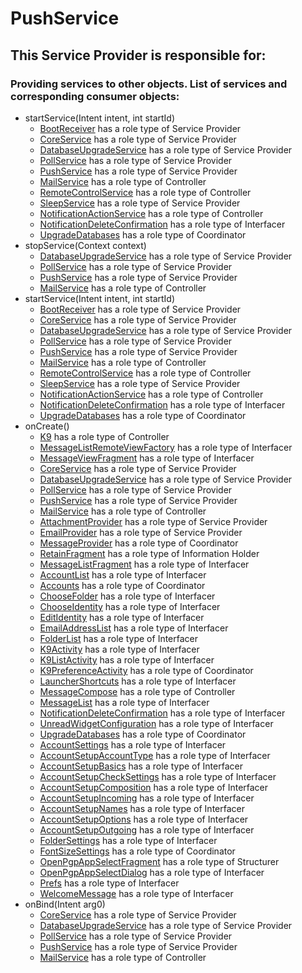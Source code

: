 # PushService
## This Service Provider is responsible for:
### Providing services to other objects. List of services and corresponding consumer objects: 
* startService(Intent intent, int startId)
	* [BootReceiver](../ServiceProviders/BootReceiver.md) has a role type of Service Provider
	* [CoreService](../ServiceProviders/CoreService.md) has a role type of Service Provider
	* [DatabaseUpgradeService](../ServiceProviders/DatabaseUpgradeService.md) has a role type of Service Provider
	* [PollService](../ServiceProviders/PollService.md) has a role type of Service Provider
	* [PushService](../ServiceProviders/PushService.md) has a role type of Service Provider
	* [MailService](../Controllers/MailService.md) has a role type of Controller
	* [RemoteControlService](../Controllers/RemoteControlService.md) has a role type of Controller
	* [SleepService](../ServiceProviders/SleepService.md) has a role type of Service Provider
	* [NotificationActionService](../Controllers/NotificationActionService.md) has a role type of Controller
	* [NotificationDeleteConfirmation](../Interfacers/NotificationDeleteConfirmation.md) has a role type of Interfacer
	* [UpgradeDatabases](../Coordinators/UpgradeDatabases.md) has a role type of Coordinator
* stopService(Context context)
	* [DatabaseUpgradeService](../ServiceProviders/DatabaseUpgradeService.md) has a role type of Service Provider
	* [PollService](../ServiceProviders/PollService.md) has a role type of Service Provider
	* [PushService](../ServiceProviders/PushService.md) has a role type of Service Provider
	* [MailService](../Controllers/MailService.md) has a role type of Controller
* startService(Intent intent, int startId)
	* [BootReceiver](../ServiceProviders/BootReceiver.md) has a role type of Service Provider
	* [CoreService](../ServiceProviders/CoreService.md) has a role type of Service Provider
	* [DatabaseUpgradeService](../ServiceProviders/DatabaseUpgradeService.md) has a role type of Service Provider
	* [PollService](../ServiceProviders/PollService.md) has a role type of Service Provider
	* [PushService](../ServiceProviders/PushService.md) has a role type of Service Provider
	* [MailService](../Controllers/MailService.md) has a role type of Controller
	* [RemoteControlService](../Controllers/RemoteControlService.md) has a role type of Controller
	* [SleepService](../ServiceProviders/SleepService.md) has a role type of Service Provider
	* [NotificationActionService](../Controllers/NotificationActionService.md) has a role type of Controller
	* [NotificationDeleteConfirmation](../Interfacers/NotificationDeleteConfirmation.md) has a role type of Interfacer
	* [UpgradeDatabases](../Coordinators/UpgradeDatabases.md) has a role type of Coordinator
* onCreate()
	* [K9](../Controllers/K9.md) has a role type of Controller
	* [MessageListRemoteViewFactory](../Interfacers/MessageListRemoteViewFactory.md) has a role type of Interfacer
	* [MessageViewFragment](../Interfacers/MessageViewFragment.md) has a role type of Interfacer
	* [CoreService](../ServiceProviders/CoreService.md) has a role type of Service Provider
	* [DatabaseUpgradeService](../ServiceProviders/DatabaseUpgradeService.md) has a role type of Service Provider
	* [PollService](../ServiceProviders/PollService.md) has a role type of Service Provider
	* [PushService](../ServiceProviders/PushService.md) has a role type of Service Provider
	* [MailService](../Controllers/MailService.md) has a role type of Controller
	* [AttachmentProvider](../ServiceProviders/AttachmentProvider.md) has a role type of Service Provider
	* [EmailProvider](../ServiceProviders/EmailProvider.md) has a role type of Service Provider
	* [MessageProvider](../Coordinators/MessageProvider.md) has a role type of Coordinator
	* [RetainFragment](../InformationHolders/RetainFragment.md) has a role type of Information Holder
	* [MessageListFragment](../Interfacers/MessageListFragment.md) has a role type of Interfacer
	* [AccountList](../Interfacers/AccountList.md) has a role type of Interfacer
	* [Accounts](../Coordinators/Accounts.md) has a role type of Coordinator
	* [ChooseFolder](../Interfacers/ChooseFolder.md) has a role type of Interfacer
	* [ChooseIdentity](../Interfacers/ChooseIdentity.md) has a role type of Interfacer
	* [EditIdentity](../Interfacers/EditIdentity.md) has a role type of Interfacer
	* [EmailAddressList](../Interfacers/EmailAddressList.md) has a role type of Interfacer
	* [FolderList](../Interfacers/FolderList.md) has a role type of Interfacer
	* [K9Activity](../Interfacers/K9Activity.md) has a role type of Interfacer
	* [K9ListActivity](../Interfacers/K9ListActivity.md) has a role type of Interfacer
	* [K9PreferenceActivity](../Coordinators/K9PreferenceActivity.md) has a role type of Coordinator
	* [LauncherShortcuts](../Interfacers/LauncherShortcuts.md) has a role type of Interfacer
	* [MessageCompose](../Controllers/MessageCompose.md) has a role type of Controller
	* [MessageList](../Interfacers/MessageList.md) has a role type of Interfacer
	* [NotificationDeleteConfirmation](../Interfacers/NotificationDeleteConfirmation.md) has a role type of Interfacer
	* [UnreadWidgetConfiguration](../Interfacers/UnreadWidgetConfiguration.md) has a role type of Interfacer
	* [UpgradeDatabases](../Coordinators/UpgradeDatabases.md) has a role type of Coordinator
	* [AccountSettings](../Interfacers/AccountSettings.md) has a role type of Interfacer
	* [AccountSetupAccountType](../Interfacers/AccountSetupAccountType.md) has a role type of Interfacer
	* [AccountSetupBasics](../Interfacers/AccountSetupBasics.md) has a role type of Interfacer
	* [AccountSetupCheckSettings](../Interfacers/AccountSetupCheckSettings.md) has a role type of Interfacer
	* [AccountSetupComposition](../Interfacers/AccountSetupComposition.md) has a role type of Interfacer
	* [AccountSetupIncoming](../Interfacers/AccountSetupIncoming.md) has a role type of Interfacer
	* [AccountSetupNames](../Interfacers/AccountSetupNames.md) has a role type of Interfacer
	* [AccountSetupOptions](../Interfacers/AccountSetupOptions.md) has a role type of Interfacer
	* [AccountSetupOutgoing](../Interfacers/AccountSetupOutgoing.md) has a role type of Interfacer
	* [FolderSettings](../Interfacers/FolderSettings.md) has a role type of Interfacer
	* [FontSizeSettings](../Coordinators/FontSizeSettings.md) has a role type of Coordinator
	* [OpenPgpAppSelectFragment](../Structurers/OpenPgpAppSelectFragment.md) has a role type of Structurer
	* [OpenPgpAppSelectDialog](../Interfacers/OpenPgpAppSelectDialog.md) has a role type of Interfacer
	* [Prefs](../Interfacers/Prefs.md) has a role type of Interfacer
	* [WelcomeMessage](../Interfacers/WelcomeMessage.md) has a role type of Interfacer
* onBind(Intent arg0)
	* [CoreService](../ServiceProviders/CoreService.md) has a role type of Service Provider
	* [DatabaseUpgradeService](../ServiceProviders/DatabaseUpgradeService.md) has a role type of Service Provider
	* [PollService](../ServiceProviders/PollService.md) has a role type of Service Provider
	* [PushService](../ServiceProviders/PushService.md) has a role type of Service Provider
	* [MailService](../Controllers/MailService.md) has a role type of Controller
